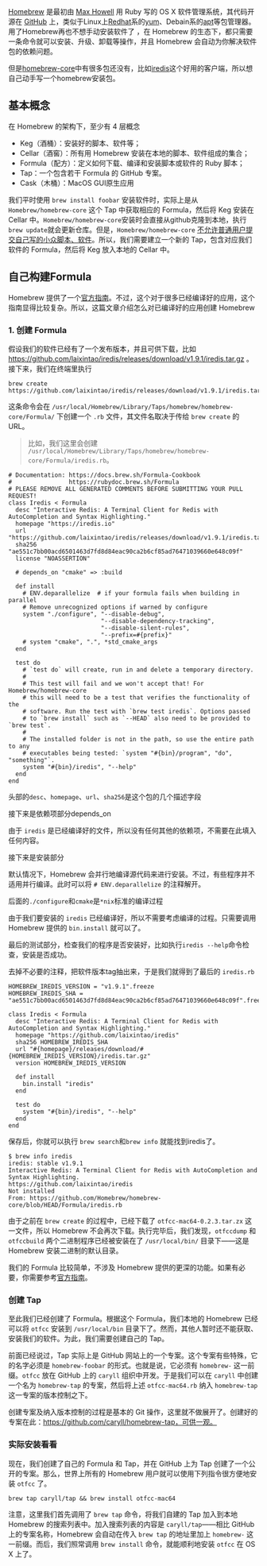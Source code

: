 [Homebrew](http://brew.sh/) 是最初由 [Max Howell](https://mxcl.dev/) 用 Ruby 写的 OS X 软件管理系统，其代码开源在 [GitHub](https://github.com/Homebrew/brew/) 上，类似于Linux上[Redhat](http://en.wikipedia.org/wiki/Redhat)系的[yum](https://github.com/rpm-software-management/yum)、Debain系的[apt](https://github.com/Debian/apt)等包管理器。用了Homebrew再也不想手动安装软件了 ，在 Homebrew 的生态下，都只需要一条命令就可以安装、升级、卸载等操作，并且 Homebrew 会自动为你解决软件包的依赖问题。

但是[homebrew-core](https://github.com/Homebrew/homebrew-core/)中有很多包还没有，比如[iredis](https://github.com/laixintao/iredis)这个好用的客户端，所以想自己动手写一个homebrew安装包。

## 基本概念

在 Homebrew 的架构下，至少有 4 层概念

- Keg（酒桶）：安装好的脚本、软件等；
- Cellar（酒窖）：所有用 Homebrew 安装在本地的脚本、软件组成的集合；
- Formula（配方）：定义如何下载、编译和安装脚本或软件的 Ruby 脚本；
- Tap：一个包含若干 Formula 的 GitHub 专案。
- Cask（木桶）：MacOS GUI原生应用

我们平时使用 `brew install foobar` 安装软件时，实际上是从 `Homebrew/homebrew-core` 这个 Tap 中获取相应的 Formula，然后将 Keg 安装在 Cellar 中。`Homebrew/homebrew-core`安装时会直接从github克隆到本地，执行`brew update`就会更新仓库。但是，`Homebrew/homebrew-core` [不允许普通用户提交自己写的小众脚本、软件](https://docs.brew.sh/Acceptable-Formulae)。所以，我们需要建立一个新的 Tap，包含对应我们软件的 Formula，然后将 Keg 放入本地的 Cellar 中。

## 自己构建Formula

Homebrew 提供了一个[官方指南](https://docs.brew.sh/Formula-Cookbook)。不过，这个对于很多已经编译好的应用，这个指南显得比较复杂。所以，这篇文章介绍怎么对已编译好的应用创建 Homebrew

### 1. 创建 Formula

假设我们的软件已经有了一个发布版本，并且可供下载，比如 https://github.com/laixintao/iredis/releases/download/v1.9.1/iredis.tar.gz 。接下来，我们在终端里执行

```
brew create https://github.com/laixintao/iredis/releases/download/v1.9.1/iredis.tar.gz
```

这条命令会在 `/usr/local/Homebrew/Library/Taps/homebrew/homebrew-core/Formula/` 下创建一个 `.rb` 文件，其文件名取决于传给 `brew create` 的 URL。

> 比如，我们这里会创建 `/usr/local/Homebrew/Library/Taps/homebrew/homebrew-core/Formula/iredis.rb`。

```
# Documentation: https://docs.brew.sh/Formula-Cookbook
#                https://rubydoc.brew.sh/Formula
# PLEASE REMOVE ALL GENERATED COMMENTS BEFORE SUBMITTING YOUR PULL REQUEST!
class Iredis < Formula
  desc "Interactive Redis: A Terminal Client for Redis with AutoCompletion and Syntax Highlighting."
  homepage "https://iredis.io"
  url "https://github.com/laixintao/iredis/releases/download/v1.9.1/iredis.tar.gz"
  sha256 "ae551c7bb00acd6501463d7fd8d84eac90ca2b6cf85ad76471039660e648c09f"
  license "NOASSERTION"

  # depends_on "cmake" => :build

  def install
    # ENV.deparallelize  # if your formula fails when building in parallel
    # Remove unrecognized options if warned by configure
    system "./configure", "--disable-debug",
                          "--disable-dependency-tracking",
                          "--disable-silent-rules",
                          "--prefix=#{prefix}"
    # system "cmake", ".", *std_cmake_args
  end

  test do
    # `test do` will create, run in and delete a temporary directory.
    #
    # This test will fail and we won't accept that! For Homebrew/homebrew-core
    # this will need to be a test that verifies the functionality of the
    # software. Run the test with `brew test iredis`. Options passed
    # to `brew install` such as `--HEAD` also need to be provided to `brew test`.
    #
    # The installed folder is not in the path, so use the entire path to any
    # executables being tested: `system "#{bin}/program", "do", "something"`.
    system "#{bin}/iredis", "--help"
  end
end

```

头部的`desc`、`homepage`、`url`、`sha256`是这个包的几个描述字段

接下来是依赖项部分depends_on

由于 `iredis` 是已经编译好的文件，所以没有任何其他的依赖项，不需要在此填入任何内容。

接下来是安装部分

默认情况下，Homebrew 会并行地编译源代码来进行安装。不过，有些程序并不适用并行编译。此时可以将 `# ENV.deparallelize` 的注释解开。

后面的`./configure`和`cmake`是`*nix`标准的编译过程

由于我们要安装的 `iredis` 已经编译好，所以不需要考虑编译的过程。只需要调用 Homebrew 提供的 `bin.install` 就可以了。

最后的测试部分，检查我们的程序是否安装好，比如执行`iredis --help`命令检查，安装是否成功。

去掉不必要的注释，把软件版本tag抽出来，于是我们就得到了最后的 `iredis.rb`

```
HOMEBREW_IREDIS_VERSION = "v1.9.1".freeze
HOMEBREW_IREDIS_SHA = "ae551c7bb00acd6501463d7fd8d84eac90ca2b6cf85ad76471039660e648c09f".freeze

class Iredis < Formula
  desc "Interactive Redis: A Terminal Client for Redis with AutoCompletion and Syntax Highlighting."
  homepage "https://github.com/laixintao/iredis"
  sha256 HOMEBREW_IREDIS_SHA
  url "#{homepage}/releases/download/#{HOMEBREW_IREDIS_VERSION}/iredis.tar.gz"
  version HOMEBREW_IREDIS_VERSION

  def install
    bin.install "iredis"
  end

  test do
    system "#{bin}/iredis", "--help"
  end
end
```

保存后，你就可以执行 `brew search`和`brew info` 就能找到iredis了。

```
$ brew info iredis   
iredis: stable v1.9.1
Interactive Redis: A Terminal Client for Redis with AutoCompletion and Syntax Highlighting.
https://github.com/laixintao/iredis
Not installed
From: https://github.com/Homebrew/homebrew-core/blob/HEAD/Formula/iredis.rb
```

由于之前在 `brew create` 的过程中，已经下载了 `otfcc-mac64-0.2.3.tar.zx` 这一文件，所以 Homebrew 不会再次下载。执行完毕后，我们发现，`otfccdump` 和 `otfccbuild` 两个二进制程序已经被安装在了 `/usr/local/bin/` 目录下——这是 Homebrew 安装二进制的默认目录。

我们的 Formula 比较简单，不涉及 Homebrew 提供的更深的功能。如果有必要，你需要参考[官方指南](https://github.com/Homebrew/brew/blob/master/share/doc/homebrew/Formula-Cookbook.md)。

### 创建 Tap

至此我们已经创建了 Formula。根据这个 Formula，我们本地的 Homebrew 已经可以将 `otfcc` 安装到 `/usr/local/bin` 目录下了。然而，其他人暂时还不能获取、安装我们的软件。为此，我们需要创建自己的 Tap。

前面已经说过，Tap 实际上是 GitHub 网站上的一个专案。这个专案有些特殊，它的名字必须是 `homebrew-foobar` 的形式。也就是说，它必须有 `homebrew-` 这一前缀。`otfcc` 放在 GitHub 上的 `caryll` 组织中开发。于是我们可以在 `caryll` 中创建一个名为 `homebrew-tap` 的专案，然后将上述 `otfcc-mac64.rb` 纳入 `homebrew-tap` 这一专案的版本控制之下。

创建专案及纳入版本控制的过程是基本的 Git 操作，这里就不做展开了。创建好的专案在此：https://github.com/caryll/homebrew-tap，可供一观。

### 实际安装看看

现在，我们创建了自己的 Formula 和 Tap，并在 GitHub 上为 Tap 创建了一个公开的专案。那么，世界上所有的 Homebrew 用户就可以使用下列指令很方便地安装 `otfcc` 了。

```
brew tap caryll/tap && brew install otfcc-mac64
```

注意，这里我们首先调用了 `brew tap` 命令，将我们自建的 Tap 加入到本地 Homebrew 的搜索列表中。加入搜索列表的内容是 `caryll/tap`——相比 GitHub 上的专案名称，Homebrew 会自动在传入 `brew tap` 的地址里加上 `homebrew-` 这一前缀。而后，我们照常调用 `brew install` 命令，就能顺利地安装 `otfcc` 在 OS X 上了。